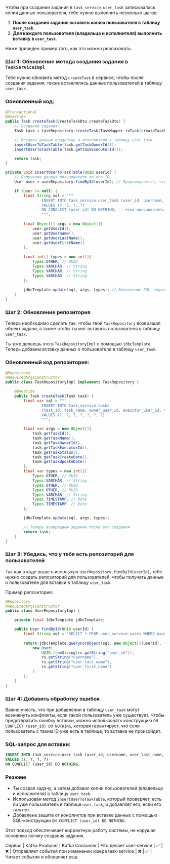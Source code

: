 Чтобы при создании задания в `task_service.user_task` записывалась копия данных пользователя, тебе нужно выполнить несколько шагов:

1. **После создания задания вставить копию пользователя в таблицу `user_task`**.
2. **Для каждого пользователя (владельца и исполнителя) выполнить вставку в `user_task`**.

Ниже приведен пример того, как это можно реализовать.

### Шаг 1: Обновление метода создания задания в `TaskServiceImpl`

Тебе нужно обновить метод `createTask` в сервисе, чтобы после создания задания, также вставлялись данные пользователей в таблицу `user_task`.

### Обновленный код:

```java
@Transactional
@Override
public Task createTask(CreateTaskDto createTaskDto) {
    // Создание задания
    Task task = taskRepository.createTask(TaskMapper.toTask(createTaskDto));

    // Вставка данных владельца и исполнителя в таблицу user_task
    insertUserToTaskTable(task.getTaskOwnerId());
    insertUserToTaskTable(task.getTaskExecutorId());

    return task;
}

private void insertUserToTaskTable(UUID userId) {
    // Получение данных пользователя по его ID
    User user = userRepository.findById(userId); // Предполагается, что у тебя есть репозиторий для работы с пользователями

    if (user != null) {
        final String sql = """
                INSERT INTO task_service.user_task (user_id, username, user_last_name, user_first_name)
                VALUES (?, ?, ?, ?)
                ON CONFLICT (user_id) DO NOTHING; -- если пользователь уже есть, ничего не делать
                """;
        
        final Object[] args = new Object[]{
            user.getUserId(),
            user.getUsername(),
            user.getUserLastName(),
            user.getUserFirstName()
        };
        
        final int[] types = new int[]{
            Types.OTHER, // UUID
            Types.VARCHAR, // String
            Types.VARCHAR, // String
            Types.VARCHAR  // String
        };
        
        jdbcTemplate.update(sql, args, types); // Выполнение SQL запроса
    }
}
```

### Шаг 2: Обновление репозитория

Теперь необходимо сделать так, чтобы твой `TaskRepository` возвращал объект задачи, а также чтобы ты мог вставить пользователя в таблицу `user_task`.

Ты уже делаешь это в `TaskRepositoryImpl` с помощью `jdbcTemplate`. Теперь добавим вставку данных о пользователе в таблицу `user_task`.

### Обновленный код репозитория:

```java
@Repository
@RequiredArgsConstructor
public class TaskRepositoryImpl implements TaskRepository {

    @Override
    public Task createTask(Task task) {
        final var sql = """
                INSERT INTO task_service.tasks
                (task_id, task_name, owner_user_id, executor_user_id, task_status, task_create_date, task_update_date)
                VALUES (?, ?, ?, ?, ?, ?, ?)
                """;

        final var args = new Object[]{
            task.getTaskId(),
            task.getTaskName(),
            task.getTaskOwnerId(),
            task.getTaskExecutorId(),
            task.getTaskStatus(),
            task.getTaskCreateDate(),
            task.getTaskUpdateDate()
        };
        final var types = new int[]{
            Types.OTHER, // UUID
            Types.VARCHAR, // String
            Types.OTHER, // UUID
            Types.OTHER, // UUID
            Types.VARCHAR, // String
            Types.TIMESTAMP, // Date
            Types.TIMESTAMP  // Date
        };

        jdbcTemplate.update(sql, args, types);

        // Теперь возвращаем задание после его создания
        return task;
    }
}
```

### Шаг 3: Убедись, что у тебя есть репозиторий для пользователей

Так как в коде выше я использую `userRepository.findById(userId)`, тебе нужно создать репозиторий для пользователей, чтобы получать данные о пользователе для вставки в таблицу `user_task`.

Пример репозитория:

```java
@Repository
@RequiredArgsConstructor
public class UserRepositoryImpl {

    private final JdbcTemplate jdbcTemplate;

    public User findById(UUID userId) {
        final String sql = "SELECT * FROM user_service.users WHERE user_id = ?";
        
        return jdbcTemplate.queryForObject(sql, new Object[]{userId}, (rs, rowNum) -> 
            new User(
                UUID.fromString(rs.getString("user_id")),
                rs.getString("username"),
                rs.getString("user_last_name"),
                rs.getString("user_first_name")
            )
        );
    }
}
```

### Шаг 4: Добавить обработку ошибок

Важно учесть, что при добавлении в таблицу `user_task` могут возникнуть конфликты, если такой пользователь уже существует. Чтобы предотвратить ошибку вставки, можно использовать конструкцию `ON CONFLICT (user_id) DO NOTHING`, которая гарантирует, что если пользователь с таким ID уже есть в таблице, то вставка не произойдет.

### SQL-запрос для вставки:

```sql
INSERT INTO task_service.user_task (user_id, username, user_last_name, user_first_name)
VALUES (?, ?, ?, ?)
ON CONFLICT (user_id) DO NOTHING;
```

### Резюме

- Ты создал задачу, а затем добавил копии пользователей (владельца и исполнителя) в таблицу `user_task`.
- Использован метод `insertUserToTaskTable`, который проверяет, есть ли уже пользователь в таблице `user_task`, и добавляет его, если его там нет.
- Добавлена защита от конфликтов при вставке данных с помощью SQL-конструкции `ON CONFLICT (user_id) DO NOTHING`.

Этот подход обеспечивает корректную работу системы, не нарушая основную логику создания задания.

Сервис       | Kafka Producer | Kafka Consumer | Что делает
user-service |       ✅       |       ❌       | Отправляет события при изменении юзера
task-service |       ❌       |       ✅       | Читает события и обновляет кэш